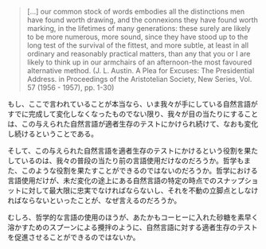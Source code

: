 > [...] our common stock of words embodies all the distinctions men have found worth drawing, and the connexions they have found worth marking, in the lifetimes of many generations: these surely are likely to be more numerous, more sound, since they have stood up to the long test of the survival of the fittest, and more subtle, at least in all ordinary and reasonably practical matters, than any that you or I are likely to think up in our armchairs of an afternoon-the most favoured alternative method. (J. L. Austin. A Plea for Excuses: The Presidential Address. in Proceedings of the Aristotelian Society, New Series, Vol. 57 (1956 - 1957), pp. 1-30)

もし、ここで言われていることが本当なら、いま我々が手にしている自然言語がすでに完成して変化しなくなったものでない限り、我々が目の当たりにすることは、この与えられた自然言語が適者生存のテストにかけられ続けて、なおも変化し続けるということである。

そして、この与えられた自然言語を適者生存のテストにかけるという役割を果たしているのは、我々の普段の当たり前の言語使用だけなのだろうか。哲学もまた、このような役割を果たすことができるのではないのだろうか。哲学における言語使用だけが、未だ変化の途上にある自然言語の特定の時点でのスナップショットに対して最大限に忠実でなければならないし、それを不動の立脚点としなければならないといったことが、なぜ言えるのだろうか。

むしろ、哲学的な言語の使用のほうが、あたかもコーヒーに入れた砂糖を素早く溶かすためのスプーンによる攪拌のように、自然言語に対する適者生存のテストを促進させることができるのではないか。
